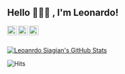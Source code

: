 ## Hello 👋👋👋 , I'm Leonardo!

<a href="https://www.linkedin.com/in/https://www.linkedin.com/in/leonardo-siagian-6807891b1/">
  <img align="left" alt="Leonardo Siagian's Linkdein" width="22px" src="https://cdn.jsdelivr.net/npm/simple-icons@v3/icons/linkedin.svg" />
</a>
<a href="https://twitter.com/leosiagiannn">
  <img align="left" alt="Leonardo Siagian's Twitter" width="22px" src="https://cdn.jsdelivr.net/npm/simple-icons@v3/icons/twitter.svg" />
</a>
<a href="https://instagram.com/leosiagiannn">
  <img align="left" alt="Leonardo Siagian's Instagram" width="22px" src="https://cdn.jsdelivr.net/npm/simple-icons@v3/icons/instagram.svg" />
</a>

<br />
<br />

[![Leoanrdo Siagian's GitHub Stats](https://github-readme-stats.vercel.app/api?username=leosiagiann&show_icons=true&include_all_commits=true&theme=tokyonight&count_private=true&line_height=40&cache_seconds=10800)](https://github.com/leosiagiann/leosiagiann)

![Hits](https://hits.seeyoufarm.com/api/count/incr/badge.svg?url=https%3A%2F%2Flinktr.ee%2Fleosiagiann&count_bg=%238D00FF&title_bg=%23000000&icon=visualstudiocode.svg&icon_color=%23008CFF&title=Page+Views+&edge_flat=false)
